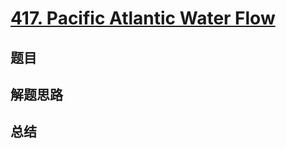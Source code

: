 # [417. Pacific Atlantic Water Flow](https://leetcode.com/problems/pacific-atlantic-water-flow/)

## 题目


## 解题思路


## 总结


